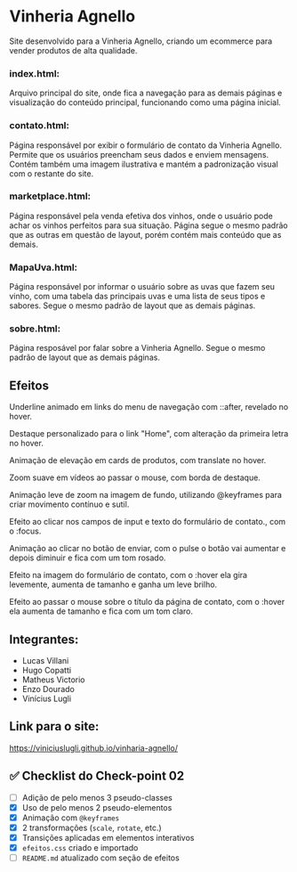# Vinheria Agnello

Site desenvolvido para a Vinheria Agnello, criando um ecommerce para vender produtos de alta qualidade.

### index.html:

Arquivo principal do site, onde fica a navegação para as demais páginas e visualização do conteúdo principal, funcionando como uma página inicial.

### contato.html:

Página responsável por exibir o formulário de contato da Vinheria Agnello. Permite que os usuários preencham seus dados e enviem mensagens. Contém também uma imagem ilustrativa e mantém a padronização visual com o restante do site.

### marketplace.html:

Página responsável pela venda efetiva dos vinhos, onde o usuário pode achar os vinhos perfeitos para sua situação. Página segue o mesmo padrão que as outras em questão de layout, porém contém mais conteúdo que as demais.

### MapaUva.html:

Página responsável por informar o usuário sobre as uvas que fazem seu vinho, com uma tabela das principais uvas e uma lista de seus tipos e sabores. Segue o mesmo padrão de layout que as demais páginas.

### sobre.html:

Página resposável por falar sobre a Vinheria Agnello. Segue o mesmo padrão de layout que as demais páginas.

## Efeitos

Underline animado em links do menu de navegação com ::after, revelado no hover.

Destaque personalizado para o link "Home", com alteração da primeira letra no hover.

Animação de elevação em cards de produtos, com translate no hover.

Zoom suave em vídeos ao passar o mouse, com borda de destaque.

Animação leve de zoom na imagem de fundo, utilizando @keyframes para criar movimento contínuo e sutil.

Efeito ao clicar nos campos de input e texto do formulário de contato., com o :focus.

Animação ao clicar no botão de enviar, com o pulse o botão vai aumentar e depois diminuir e fica com um tom rosado.

Efeito na imagem do formulário de contato, com o :hover ela gira levemente, aumenta de tamanho e ganha um leve brilho.

Efeito ao passar o mouse sobre o título da página de contato, com o :hover ela aumenta de tamanho e fica com um tom claro.

## Integrantes:

- Lucas Villani
- Hugo Copatti
- Matheus Victorio
- Enzo Dourado
- Vinícius Lugli

## Link para o site:

https://viniciuslugli.github.io/vinharia-agnello/

## ✅ Checklist do Check-point 02

- [ ] Adição de pelo menos 3 pseudo-classes
- [x] Uso de pelo menos 2 pseudo-elementos
- [x] Animação com `@keyframes`
- [x] 2 transformações (`scale`, `rotate`, etc.)
- [x] Transições aplicadas em elementos interativos
- [x] `efeitos.css` criado e importado
- [ ] `README.md` atualizado com seção de efeitos
